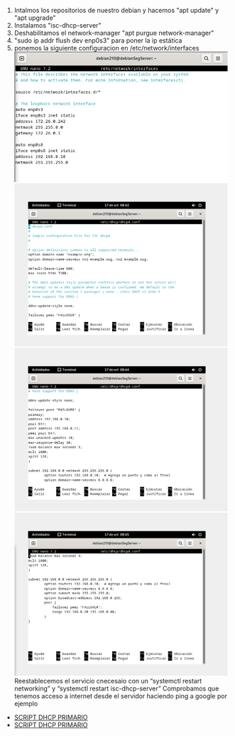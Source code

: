1. Intalmos los repositorios de nuestro debian y hacemos "apt update" y "apt upgrade"
2. Instalamos "isc-dhcp-server"
3. Deshabilitamos el network-manager "apt purgue network-manager"
4. "sudo ip addr flush dev enp0s3" para poner la ip estática
5. ponemos la siguiente configuracion en /etc/network/interfaces
![img1](images/interfaces-dhcp-failover.png)
![dhcpd.conf1](images/dhcpd.conf1.png)
![dhcpd.conf2](images/dhcpd.conf2.png)
![dhcpd.conf3](images/dhcpd.conf3.png)
Reestablecemos el servicio cnecesaio con un “systemctl restart networking” y “systemctl restart isc-dhcp-server”
Comprobamos que tenemos acceso a internet desde el servidor haciendo ping a google por ejemplo

- [SCRIPT DHCP PRIMARIO](/ref/script.md)
- [SCRIPT DHCP PRIMARIO](/ref/script-secund.md)
